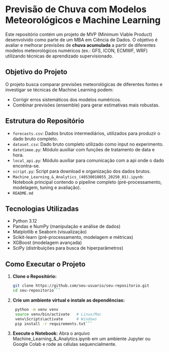 # Previsão de Chuva com Modelos Meteorológicos e Machine Learning

Este repositório contém um projeto de MVP (Minimum Viable Product) desenvolvido como parte de um MBA em Ciência de Dados. O objetivo é avaliar e melhorar previsões de **chuva acumulada** a partir de diferentes modelos meteorológicos numéricos (ex.: GFS, ICON, ECMWF, WRF) utilizando técnicas de aprendizado supervisionado.

## Objetivo do Projeto

O projeto busca comparar previsões meteorológicas de diferentes fontes e investigar se técnicas de Machine Learning podem:

* Corrigir erros sistemáticos dos modelos numéricos.  
* Combinar previsões (ensemble) para gerar estimativas mais robustas.  

## Estrutura do Repositório

* `forecasts.csv`: Dados brutos intermediários, utilizados para produzir o dado bruto completo.
* `dataset.csv`: Dado bruto completo utilizado como input no experimento.
* `datetimee.py`: Módulo auxiliar com funções de tratamento de data e hora.
* `local_api.py`: Módulo auxiliar para comunicação com a api onde o dado encontra-se.
* `script.py`: Script para download e organização dos dados brutos.
* `Machine_Learning_&_Analytics_(40530010055_20250_01).ipynb`: Notebook principal contendo o pipeline completo (pré-processamento, modelagem, tuning e avaliação).
* `README.md`

## Tecnologias Utilizadas

* Python 3.12  
* Pandas e NumPy (manipulação e análise de dados)  
* Matplotlib e Seaborn (visualização)  
* Scikit-learn (pré-processamento, modelagem e métricas)  
* XGBoost (modelagem avançada)  
* SciPy (distribuições para busca de hiperparâmetros)  

## Como Executar o Projeto

1. **Clone o Repositório:**
   ```bash
   git clone https://github.com/seu-usuario/seu-repositorio.git
   cd seu-repositorio```

2. **Crie um ambiente virtual e instale as dependências:**
   ```bash
    python -m venv venv
    source venv/bin/activate   # Linux/Mac
    venv\Scripts\activate      # Windows
    pip install -r requirements.txt```

3. **Execute o Notebook:**
Abra o arquivo Machine_Learning_&_Analytics.ipynb em um ambiente Jupyter ou Google Colab e rode as células sequencialmente.
